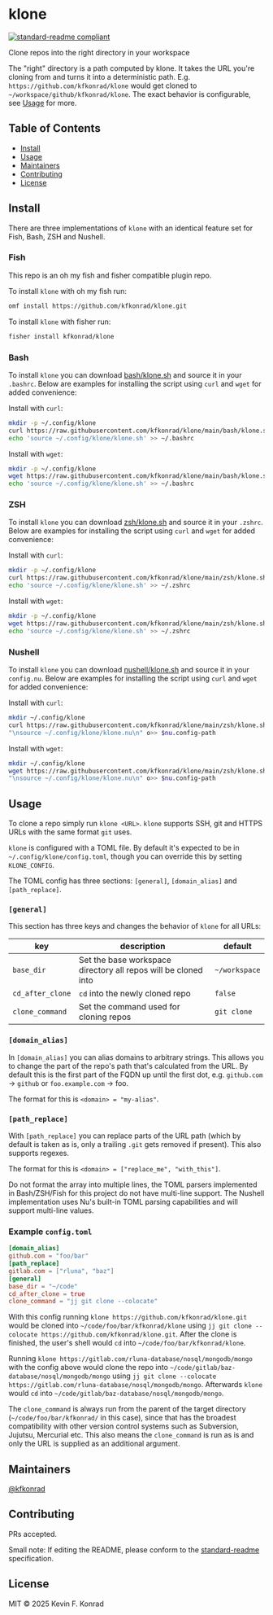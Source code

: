 # klone

[![standard-readme compliant](https://img.shields.io/badge/standard--readme-OK-green.svg?style=flat-square)](https://github.com/RichardLitt/standard-readme)

Clone repos into the right directory in your workspace

The "right" directory is a path computed by klone. It takes the URL you're cloning from and turns it into a deterministic
path. E.g. `https://github.com/kfkonrad/klone` would get cloned to `~/workspace/github/kfkonrad/klone`. The exact
behavior is configurable, see [Usage](#usage) for more.

## Table of Contents

- [Install](#install)
- [Usage](#usage)
- [Maintainers](#maintainers)
- [Contributing](#contributing)
- [License](#license)

## Install

There are three implementations of `klone` with an identical feature set for Fish, Bash, ZSH and Nushell.

### Fish

This repo is an oh my fish and fisher compatible plugin repo.

To install `klone` with oh my fish run:

```sh
omf install https://github.com/kfkonrad/klone.git
```

To install `klone` with fisher run:

```sh
fisher install kfkonrad/klone
```

### Bash

To install `klone` you can download
[bash/klone.sh](https://github.com/kfkonrad/klone/blob/main/bash/klone.sh) and source it in your `.bashrc`. Below are
examples for installing the script using `curl` and `wget` for added convenience:

Install with `curl`:

```sh
mkdir -p ~/.config/klone
curl https://raw.githubusercontent.com/kfkonrad/klone/main/bash/klone.sh -so ~/.config/klone/klone.sh
echo 'source ~/.config/klone/klone.sh' >> ~/.bashrc
```

Install with `wget`:

```sh
mkdir -p ~/.config/klone
wget https://raw.githubusercontent.com/kfkonrad/klone/main/bash/klone.sh -qO ~/.config/klone/klone.sh
echo 'source ~/.config/klone/klone.sh' >> ~/.bashrc
```

### ZSH

To install `klone` you can download
[zsh/klone.sh](https://github.com/kfkonrad/klone/blob/main/zsh/klone.sh) and source it in your `.zshrc`. Below are
examples for installing the script using `curl` and `wget` for added convenience:

Install with `curl`:

```sh
mkdir -p ~/.config/klone
curl https://raw.githubusercontent.com/kfkonrad/klone/main/zsh/klone.sh -so ~/.config/klone/klone.sh
echo 'source ~/.config/klone/klone.sh' >> ~/.zshrc
```

Install with `wget`:

```sh
mkdir -p ~/.config/klone
wget https://raw.githubusercontent.com/kfkonrad/klone/main/zsh/klone.sh -qO ~/.config/klone/klone.sh
echo 'source ~/.config/klone/klone.sh' >> ~/.zshrc
```

### Nushell

To install `klone` you can download
[nushell/klone.sh](https://github.com/kfkonrad/klone/blob/main/nushell/klone.sh) and source it in your `config.nu`.
Below are examples for installing the script using `curl` and `wget` for added convenience:

Install with `curl`:

```sh
mkdir ~/.config/klone
curl https://raw.githubusercontent.com/kfkonrad/klone/main/zsh/klone.sh -so ~/.config/klone/klone.nu
"\nsource ~/.config/klone/klone.nu\n" o>> $nu.config-path
```

Install with `wget`:

```sh
mkdir ~/.config/klone
wget https://raw.githubusercontent.com/kfkonrad/klone/main/zsh/klone.sh -qO ~/.config/klone/klone.nu
"\nsource ~/.config/klone/klone.nu\n" o>> $nu.config-path
```

## Usage

To clone a repo simply run `klone <URL>`. `klone` supports SSH, git and HTTPS URLs with the same format `git` uses.

`klone` is configured with a TOML file. By default it's expected to be in `~/.config/klone/config.toml`, though you can
override this by setting `KLONE_CONFIG`.

The TOML config has three sections: `[general]`, `[domain_alias]` and `[path_replace]`.

### `[general]`

This section has three keys and changes the behavior of `klone` for all URLs:

| key              | description                                                    | default       |
|------------------|----------------------------------------------------------------|---------------|
| `base_dir`       | Set the base workspace directory all repos will be cloned into | `~/workspace` |
| `cd_after_clone` | `cd` into the newly cloned repo                                | `false`       |
| `clone_command`  | Set the command used for cloning repos                         | `git clone`   |

### `[domain_alias]`

In `[domain_alias]` you can alias domains to arbitrary strings. This allows you to change the part of the repo's path
that's calculated from the URL. By default this is the first part of the FQDN up until the first dot, e.g. `github.com`
-> `github` or `foo.example.com` -> foo.

The format for this is `<domain> = "my-alias"`.

### `[path_replace]`

With `[path_replace]` you can replace parts of the URL path (which by default is taken as is, only a trailing `.git`
gets removed if present). This also supports regexes.

The format for this is `<domain> = ["replace_me", "with_this"]`.

Do not format the array into multiple lines, the TOML parsers implemented in Bash/ZSH/Fish for this project do not have
multi-line support. The Nushell implementation uses Nu's built-in TOML parsing capabilities and will support multi-line
values.

### Example `config.toml`

```toml
[domain_alias]
github.com = "foo/bar"
[path_replace]
gitlab.com = ["rluna", "baz"]
[general]
base_dir = "~/code"
cd_after_clone = true
clone_command = "jj git clone --colocate"
```

With this config running `klone https://github.com/kfkonrad/klone.git` would be cloned into
`~/code/foo/bar/kfkonrad/klone` using `jj git clone --colocate https://github.com/kfkonrad/klone.git`. After the clone
is finished, the user's shell would `cd` into `~/code/foo/bar/kfkonrad/klone`.

Running `klone https://gitlab.com/rluna-database/nosql/mongodb/mongo` with the config above would clone the repo into
`~/code/gitlab/baz-database/nosql/mongodb/mongo` using
`jj git clone --colocate https://gitlab.com/rluna-database/nosql/mongodb/mongo`. Afterwards `klone` would `cd` into
`~/code/gitlab/baz-database/nosql/mongodb/mongo`.

The `clone_command` is always run from the parent of the target directory (`~/code/foo/bar/kfkonrad/` in this case),
since that has the broadest compatibility with other version control systems such as Subversion, Jujutsu, Mercurial etc.
This also means the `clone_command` is run as is and only the URL is supplied as an additional argument.

## Maintainers

[@kfkonrad](https://github.com/kfkonrad)

## Contributing

PRs accepted.

Small note: If editing the README, please conform to the
[standard-readme](https://github.com/RichardLitt/standard-readme) specification.

## License

MIT © 2025 Kevin F. Konrad
